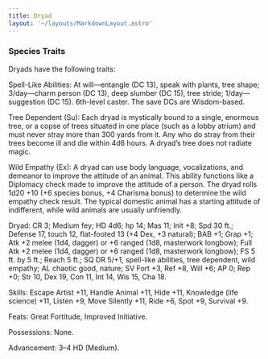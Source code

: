 ```yaml
---
title: Dryad
layout: '~/layouts/MarkdownLayout.astro'
---
```

###  Species Traits

Dryads have the following traits:

Spell-Like Abilities: At will—entangle (DC 13), speak with plants, tree shape;
3/day—charm person (DC 13), deep slumber (DC 15), tree stride;
1/day—suggestion (DC 15). 6th-level caster. The save DCs are Wisdom-based.

Tree Dependent (Su): Each dryad is mystically bound to a single, enormous
tree, or a copse of trees situated in one place (such as a lobby atrium) and
must never stray more than 300 yards from it. Any who do stray from their
trees become ill and die within 4d6 hours. A dryad’s tree does not radiate
magic.

Wild Empathy (Ex): A dryad can use body language, vocalizations, and demeanor
to improve the attitude of an animal. This ability functions like a Diplomacy
check made to improve the attitude of a person. The dryad rolls 1d20 +10 (+6
species bonus, +4 Charisma bonus) to determine the wild empathy check result.
The typical domestic animal has a starting attitude of indifferent, while wild
animals are usually unfriendly.

Dryad: CR 3; Medium fey; HD 4d6; hp 14; Mas 11; Init +8; Spd 30 ft.; Defense
17, touch 12, flat-footed 13 (+4 Dex, +3 natural); BAB +1; Grap +1; Atk +2
melee (1d4, dagger) or +6 ranged (1d8, masterwork longbow); Full Atk +2 melee
(1d4, dagger) or +6 ranged (1d8, masterwork longbow); FS 5 ft. by 5 ft.; Reach
5 ft.; SQ DR 5/+1, spell-like abilities, tree dependent, wild empathy; AL
chaotic good, nature; SV Fort +3, Ref +8, Will +6; AP 0; Rep +0; Str 10, Dex
19, Con 11, Int 14, Wis 15, Cha 18.

Skills: Escape Artist +11, Handle Animal +11, Hide +11, Knowledge (life
science) +11, Listen +9, Move Silently +11, Ride +6, Spot +9, Survival +9.

Feats: Great Fortitude, Improved Initiative.

Possessions: None.

Advancement: 3–4 HD (Medium).


